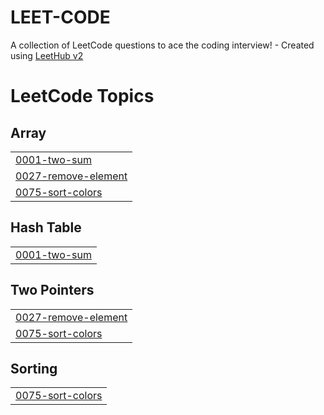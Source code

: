 # LEET-CODE
A collection of LeetCode questions to ace the coding interview! - Created using [LeetHub v2](https://github.com/arunbhardwaj/LeetHub-2.0)

<!---LeetCode Topics Start-->
# LeetCode Topics
## Array
|  |
| ------- |
| [0001-two-sum](https://github.com/venkadanathanR/LEET-CODE/tree/master/0001-two-sum) |
| [0027-remove-element](https://github.com/venkadanathanR/LEET-CODE/tree/master/0027-remove-element) |
| [0075-sort-colors](https://github.com/venkadanathanR/LEET-CODE/tree/master/0075-sort-colors) |
## Hash Table
|  |
| ------- |
| [0001-two-sum](https://github.com/venkadanathanR/LEET-CODE/tree/master/0001-two-sum) |
## Two Pointers
|  |
| ------- |
| [0027-remove-element](https://github.com/venkadanathanR/LEET-CODE/tree/master/0027-remove-element) |
| [0075-sort-colors](https://github.com/venkadanathanR/LEET-CODE/tree/master/0075-sort-colors) |
## Sorting
|  |
| ------- |
| [0075-sort-colors](https://github.com/venkadanathanR/LEET-CODE/tree/master/0075-sort-colors) |
<!---LeetCode Topics End-->